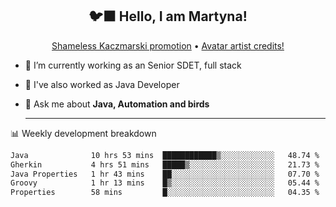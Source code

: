 <h2 align="center">🐦‍⬛ Hello, I am Martyna!</h2>
<p align="center">
  <a href="https://www.youtube.com/watch?v=JENxnESv-W4">Shameless Kaczmarski promotion</a> •
  <a href="https://karolina-cicholska.carrd.co">Avatar artist credits!</a>
</p>

- 🔭 I’m currently working as an Senior SDET, full stack
- 🎩 I've also worked as Java Developer
- 💬 Ask me about **Java, Automation and birds**
  
  -------
  
📊 Weekly development breakdown

<!--START_SECTION:waka-->

```txt
Java              10 hrs 53 mins  ████████████▒░░░░░░░░░░░░   48.74 %
Gherkin           4 hrs 51 mins   █████▒░░░░░░░░░░░░░░░░░░░   21.73 %
Java Properties   1 hr 43 mins    ██░░░░░░░░░░░░░░░░░░░░░░░   07.70 %
Groovy            1 hr 13 mins    █▒░░░░░░░░░░░░░░░░░░░░░░░   05.44 %
Properties        58 mins         █░░░░░░░░░░░░░░░░░░░░░░░░   04.35 %
```

<!--END_SECTION:waka-->
